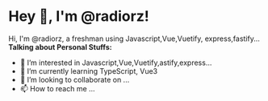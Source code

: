 # Hey 👋, I'm @radiorz!
Hi, I'm @radiorz, a freshman using Javascript,Vue,Vuetify, express,fastify...
**Talking about Personal Stuffs:**
- 👀 I’m interested in Javascript,Vue,Vuetify,astify,express...
- 🌱 I’m currently learning TypeScript, Vue3
- 💞️ I’m looking to collaborate on ...
- 📫 How to reach me ...

<!---
radiorz/radiorz is a ✨ special ✨ repository because its `README.md` (this file) appears on your GitHub profile.
You can click the Preview link to take a look at your changes.
--->
